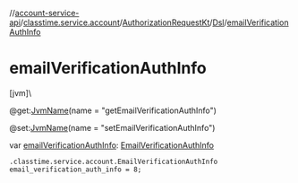 //[account-service-api](../../../../index.md)/[classtime.service.account](../../index.md)/[AuthorizationRequestKt](../index.md)/[Dsl](index.md)/[emailVerificationAuthInfo](email-verification-auth-info.md)

# emailVerificationAuthInfo

[jvm]\

@get:[JvmName](https://kotlinlang.org/api/latest/jvm/stdlib/kotlin.jvm/-jvm-name/index.html)(name = &quot;getEmailVerificationAuthInfo&quot;)

@set:[JvmName](https://kotlinlang.org/api/latest/jvm/stdlib/kotlin.jvm/-jvm-name/index.html)(name = &quot;setEmailVerificationAuthInfo&quot;)

var [emailVerificationAuthInfo](email-verification-auth-info.md): [EmailVerificationAuthInfo](../../-email-verification-auth-info/index.md)

<code>.classtime.service.account.EmailVerificationAuthInfo email_verification_auth_info = 8;</code>
